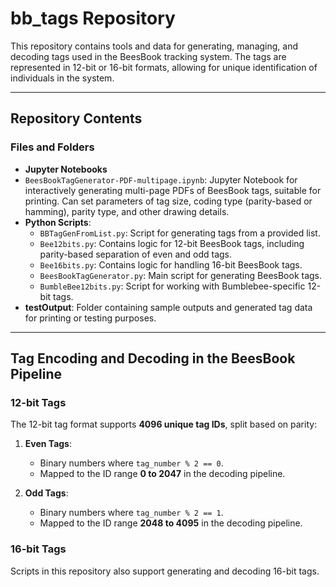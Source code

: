 # bb_tags Repository

This repository contains tools and data for generating, managing, and decoding tags used in the BeesBook tracking system. The tags are represented in 12-bit or 16-bit formats, allowing for unique identification of individuals in the system.

---

## Repository Contents

### Files and Folders
- **Jupyter Notebooks**
- `BeesBookTagGenerator-PDF-multipage.ipynb`: Jupyter Notebook for interactively generating multi-page PDFs of BeesBook tags, suitable for printing.  Can set parameters of tag size, coding type (parity-based or hamming), parity type, and other drawing details.
- **Python Scripts**:
  - `BBTagGenFromList.py`: Script for generating tags from a provided list.
  - `Bee12bits.py`: Contains logic for 12-bit BeesBook tags, including parity-based separation of even and odd tags.
  - `Bee16bits.py`: Contains logic for handling 16-bit BeesBook tags.
  - `BeesBookTagGenerator.py`: Main script for generating BeesBook tags.
  - `BumbleBee12bits.py`: Script for working with Bumblebee-specific 12-bit tags.
- **testOutput**: Folder containing sample outputs and generated tag data for printing or testing purposes.

---

## Tag Encoding and Decoding in the BeesBook Pipeline

### 12-bit Tags
The 12-bit tag format supports **4096 unique tag IDs**, split based on parity:
1. **Even Tags**:
   - Binary numbers where `tag_number % 2 == 0`.
   - Mapped to the ID range **0 to 2047** in the decoding pipeline.

2. **Odd Tags**:
   - Binary numbers where `tag_number % 2 == 1`.
   - Mapped to the ID range **2048 to 4095** in the decoding pipeline.

### 16-bit Tags
Scripts in this repository also support generating and decoding 16-bit tags.